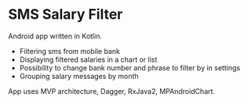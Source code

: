 # SMS Salary Filter
Android app written in Kotlin.

- Filtering sms from mobile bank
- Displaying filtered salaries in a chart or list
- Possibility to change bank number and phrase to filter by in settings
- Grouping salary messages by month

App uses MVP architecture, Dagger, RxJava2, MPAndroidChart.
